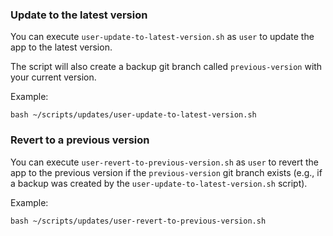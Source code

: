 ### Update to the latest version

You can execute `user-update-to-latest-version.sh` as `user` to update the app to the latest version.

The script will also create a backup git branch called `previous-version` with your current version.

Example:

```
bash ~/scripts/updates/user-update-to-latest-version.sh
```

### Revert to a previous version

You can execute `user-revert-to-previous-version.sh` as `user` to revert the app to the previous version if the `previous-version` git branch exists (e.g., if a backup was created by the `user-update-to-latest-version.sh` script).

Example:

```
bash ~/scripts/updates/user-revert-to-previous-version.sh
```
